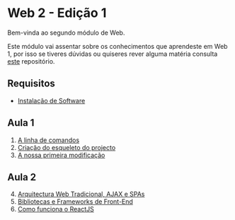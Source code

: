 # Web 2 - Edição 1

Bem-vinda ao segundo módulo de Web.

Este módulo vai assentar sobre os conhecimentos que aprendeste em Web 1, por isso se tiveres dúvidas ou quiseres rever alguma matéria consulta [este](https://github.com/As-Raparigas-do-Codigo/web-ed-3) repositório.

## Requisitos
* [Instalação de Software](0-Instalaco-de-Software.md)

## Aula 1

1. [A linha de comandos](1-A-linha-de-comandos.md)
2. [Criação do esqueleto do projecto](3-Criacao-do-esqueleto-do-projecto.md)
3. [A nossa primeira modificação](4-A-nossa-primeira-modificacao.md)

## Aula 2

4. [Arquitectura Web Tradicional, AJAX e SPAs](5-SPAs.md)
5. [Bibliotecas e Frameworks de Front-End](6-Bibliotecas-e-Frameworks-de-Front-End.md)
6. [Como funciona o ReactJS](7-Como-funciona-o-ReactJS.md)

